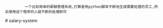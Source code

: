              一个比较简单的薪酬管理系统,打算是用python脚本不断地生成需要处理的员工,然后使用这个程序的人就不断的处理即可
#   s a l a r y - s y s t e m  
  
 